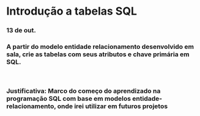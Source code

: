 # Introdução a tabelas SQL
### 13 de out.
### A partir do modelo entidade relacionamento desenvolvido em sala, crie as tabelas com seus atributos e chave primária em SQL.
<br>

### Justificativa: Marco do começo do aprendizado na programação SQL com base em modelos entidade-relacionamento, onde irei utilizar em futuros projetos
